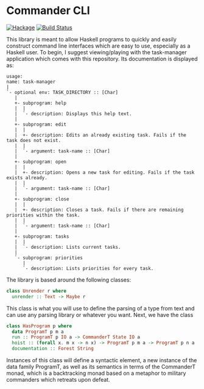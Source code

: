 # Commander CLI

[![Hackage](https://img.shields.io/hackage/v/commander-cli.svg)](https://hackage.haskell.org/package/commander-cli)
[![Build Status](https://travis-ci.org/SamuelSchlesinger/commander-cli.svg?branch=master)](https://travis-ci.org/SamuelSchlesinger/commander-cli)

This library is meant to allow Haskell programs to quickly and easily construct
command line interfaces which are easy to use, especially as a Haskell user. To
begin, I suggest viewing/playing with the task-manager application which
comes with this repository. Its documentation is displayed as:

```
usage:
name: task-manager
|
`- optional env: TASK_DIRECTORY :: [Char]
   |
   +- subprogram: help
   |  |
   |  `- description: Displays this help text.
   |
   +- subprogram: edit
   |  |
   |  +- description: Edits an already existing task. Fails if the task does not exist.
   |  |
   |  `- argument: task-name :: [Char]
   |
   +- subprogram: open
   |  |
   |  +- description: Opens a new task for editing. Fails if the task exists already.
   |  |
   |  `- argument: task-name :: [Char]
   |
   +- subprogram: close
   |  |
   |  +- description: Closes a task. Fails if there are remaining priorities within the task.
   |  |
   |  `- argument: task-name :: [Char]
   |
   +- subprogram: tasks
   |  |
   |  `- description: Lists current tasks.
   |
   `- subprogram: priorities
      |
      `- description: Lists priorities for every task.
```


The library is based around the following classes:

```haskell
class Unrender r where
  unrender :: Text -> Maybe r
```

This class is what you will use to define the parsing of a type from text and
can use any parsing library or whatever you want. Next, we have the class

```haskell
class HasProgram p where
  data ProgramT p m a
  run :: ProgramT p IO a -> CommanderT State IO a
  hoist :: (forall x. m x -> n x) -> ProgramT p m a -> ProgramT p n a
  documentation :: Forest String
```

Instances of this class will define a syntactic element, a new instance of the
data family ProgramT, as well as its semantics in terms of the CommanderT monad,
which is a backtracking monad based on a metaphor to military commanders which
retreats upon defeat.
